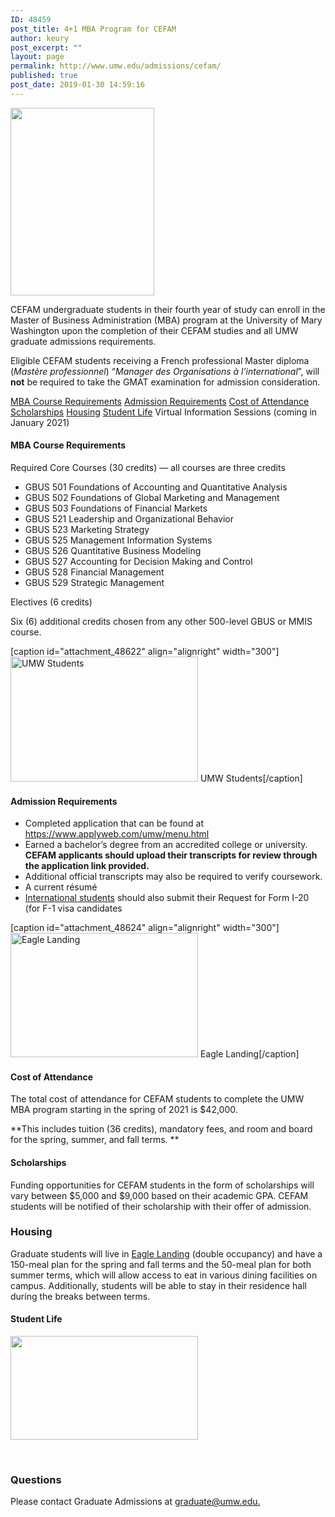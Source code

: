 ```yaml
---
ID: 48459
post_title: 4+1 MBA Program for CEFAM
author: keury
post_excerpt: ""
layout: page
permalink: http://www.umw.edu/admissions/cefam/
published: true
post_date: 2019-01-30 14:59:16
---
```

<a href="http://www.umw.edu/admissions/cefam/map/" rel="attachment wp-att-48623"><img class="alignright wp-image-48623 size-medium" src="http://www.umw.edu/admissions/wp-content/uploads/sites/6/2019/01/map-230x300.jpg" alt="" width="230" height="300" /></a>

CEFAM undergraduate students in their fourth year of study can enroll in the Master of Business Administration (MBA) program at the University of Mary Washington upon the completion of their CEFAM studies and all UMW graduate admissions requirements.

Eligible CEFAM students receiving a French professional Master diploma (<em>Mastère professionnel</em>) “<em>Manager des Organisations à l’international</em>”, will <strong>not</strong> be required to take the GMAT examination for admission consideration.

<a href="#MBA Course Requirements ">MBA Course Requirements</a>
<a href="#Admission Requirements">Admission Requirements</a>
<a href="#Cost of Attendance">Cost of Attendance</a>
<a href="#Scholarships">Scholarships</a>
<a href="#Housing">Housing</a>
<a href="#Student Life">Student Life</a>
Virtual Information Sessions (coming in January 2021)
<h4><a id="MBA Course Requirements"></a><strong>MBA Course Requirements</strong></h4>
Required Core Courses (30 credits) — all courses are three credits
<ul>
 	<li>GBUS 501 Foundations of Accounting and Quantitative Analysis</li>
 	<li>GBUS 502 Foundations of Global Marketing and Management</li>
 	<li>GBUS 503 Foundations of Financial Markets</li>
 	<li>GBUS 521 Leadership and Organizational Behavior</li>
 	<li>GBUS 523 Marketing Strategy</li>
 	<li>GBUS 525 Management Information Systems</li>
 	<li>GBUS 526 Quantitative Business Modeling</li>
 	<li>GBUS 527 Accounting for Decision Making and Control</li>
 	<li>GBUS 528 Financial Management</li>
 	<li>GBUS 529 Strategic Management</li>
</ul>
Electives (6 credits)

Six (6) additional credits chosen from any other 500-level GBUS or MMIS course.

[caption id="attachment_48622" align="alignright" width="300"]<a href="http://www.umw.edu/admissions/cefam/academic-jan-2019/" rel="attachment wp-att-48622"><img class="size-medium wp-image-48622" src="http://www.umw.edu/admissions/wp-content/uploads/sites/6/2019/01/Academic-Jan-2019-300x200.jpg" alt="UMW Students" width="300" height="200" /></a> UMW Students[/caption]
<h4><a id="Admission Requirements"></a><strong>Admission Requirements</strong></h4>
<ul>
 	<li>Completed application that can be found at <a href="https://www.applyweb.com/umw/menu.html">https://www.applyweb.com/umw/menu.html</a></li>
 	<li>Earned a bachelor’s degree from an accredited college or university. <strong>CEFAM applicants should upload their transcripts for review through the application link provided. </strong></li>
 	<li>Additional official transcripts may also be required to verify coursework.</li>
 	<li>A current résumé</li>
 	<li><a href="https://international.umw.edu/international-services/prospective/graduate/">International students</a> should also submit their Request for Form I-20 (for F-1 visa candidates</li>
</ul>
[caption id="attachment_48624" align="alignright" width="300"]<a href="http://www.umw.edu/admissions/cefam/bridge-sunset-032/" rel="attachment wp-att-48624"><img class="wp-image-48624 size-medium" src="http://www.umw.edu/admissions/wp-content/uploads/sites/6/2019/01/Bridge-sunset-032-300x199.jpg" alt="Eagle Landing" width="300" height="199" /></a> Eagle Landing[/caption]
<h4><a id="Cost of Attendance"></a><strong>Cost of Attendance</strong></h4>
The total cost of attendance for CEFAM students to complete the UMW MBA program starting in the spring of 2021 is $42,000.

**This includes tuition (36 credits), mandatory fees, and room and board for the spring, summer, and fall terms. **
<h4><a id="Scholarships"></a><strong>Scholarships</strong></h4>
Funding opportunities for CEFAM students in the form of scholarships will vary between $5,000 and $9,000 based on their academic GPA. CEFAM students will be notified of their scholarship with their offer of admission.
<h3>Housing</h3>
Graduate students will live in <a href="https://www.umw.edu/residencelife/residence-hall/eagle-landing/">Eagle Landing</a> (double occupancy) and have a 150-meal plan for the spring and fall terms and the 50-meal plan for both summer terms, which will allow access to eat in various dining facilities on campus. Additionally, students will be able to stay in their residence hall during the breaks between terms.
<h4><a id="Student Life"></a><strong>Student Life</strong></h4>
<a href="https://umw.university-tour.com/homepage.php"><img class="size-medium wp-image-48904 alignnone" src="http://www.umw.edu/admissions/wp-content/uploads/sites/6/2020/10/Student-Bridge-Photo-300x166.png" alt="" width="300" height="166" /></a>

&nbsp;
<h3><strong>Questions</strong></h3>
Please contact Graduate Admissions at <a href="mailto:graduate@umw.edu">graduate@umw.edu.</a>

&nbsp;